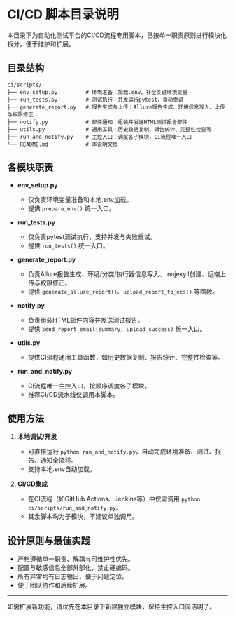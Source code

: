 # CI/CD 脚本目录说明

本目录下为自动化测试平台的CI/CD流程专用脚本，已按单一职责原则进行模块化拆分，便于维护和扩展。

## 目录结构

```
ci/scripts/
├── env_setup.py         # 环境准备：加载.env、补全关键环境变量
├── run_tests.py         # 测试执行：并发运行pytest，自动重试
├── generate_report.py   # 报告生成与上传：Allure报告生成、环境信息写入、上传与权限修正
├── notify.py            # 邮件通知：组装并发送HTML测试报告邮件
├── utils.py             # 通用工具：历史数据复制、报告统计、完整性检查等
├── run_and_notify.py    # 主控入口：调度各子模块，CI流程唯一入口
└── README.md            # 本说明文档
```

## 各模块职责

- **env_setup.py**
  - 仅负责环境变量准备和本地.env加载。
  - 提供 `prepare_env()` 统一入口。

- **run_tests.py**
  - 仅负责pytest测试执行，支持并发与失败重试。
  - 提供 `run_tests()` 统一入口。

- **generate_report.py**
  - 负责Allure报告生成、环境/分类/执行器信息写入、.nojekyll创建、远端上传与权限修正。
  - 提供 `generate_allure_report()`、`upload_report_to_ecs()` 等函数。

- **notify.py**
  - 负责组装HTML邮件内容并发送测试报告。
  - 提供 `send_report_email(summary, upload_success)` 统一入口。

- **utils.py**
  - 提供CI流程通用工具函数，如历史数据复制、报告统计、完整性检查等。

- **run_and_notify.py**
  - CI流程唯一主控入口，按顺序调度各子模块。
  - 推荐CI/CD流水线仅调用本脚本。

## 使用方法

1. **本地调试/开发**
   - 可直接运行 `python run_and_notify.py`，自动完成环境准备、测试、报告、通知全流程。
   - 支持本地.env自动加载。

2. **CI/CD集成**
   - 在CI流程（如GitHub Actions、Jenkins等）中仅需调用 `python ci/scripts/run_and_notify.py`。
   - 其余脚本均为子模块，不建议单独调用。

## 设计原则与最佳实践

- 严格遵循单一职责、解耦与可维护性优先。
- 配置与敏感信息全部外部化，禁止硬编码。
- 所有异常均有日志输出，便于问题定位。
- 便于团队协作和后续扩展。

---
如需扩展新功能，请优先在本目录下新建独立模块，保持主控入口简洁明了。
